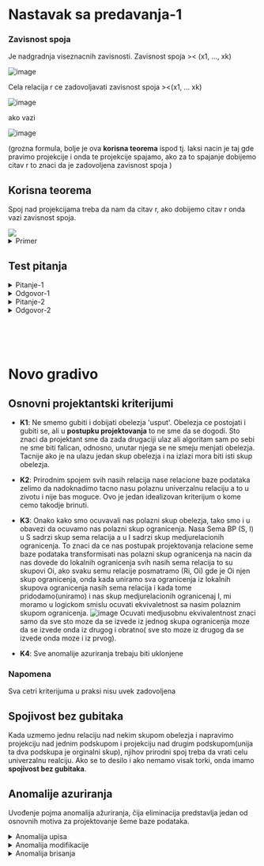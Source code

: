 <!-- Summary snippet

<details>
 <summary> Name of Summary </summary> 
  
Some snippet of text
 
</details>


-->


# Nastavak sa predavanja-1

### Zavisnost spoja

Je nadgradnja viseznacnih zavisnosti. Zavisnost spoja >< (x1, ..., xk)

![image](https://user-images.githubusercontent.com/45834270/97726083-2c606780-1acf-11eb-93bc-9740fee797e2.png)

Cela relacija r ce zadovoljavati zavisnost spoja ><(x1, ... xk)

![image](https://user-images.githubusercontent.com/45834270/97726142-384c2980-1acf-11eb-8b53-32e2fb9b7d9e.png)

ako vazi

![image](https://user-images.githubusercontent.com/45834270/97725849-ee634380-1ace-11eb-8fa8-642a3231cfdc.png)


(grozna formula, bolje je ova **korisna teorema** ispod tj. laksi nacin je taj gde pravimo projekcije i onda te projekcije spajamo, ako za to spajanje dobijemo citav r to znaci da je zadovoljena zavisnost spoja )



## Korisna teorema

Spoj nad projekcijama treba da nam da citav r, ako dobijemo citav r onda vazi zavisnost spoja.
 
 <img src="https://user-images.githubusercontent.com/45834270/97726929-0f786400-1ad0-11eb-920a-9b073ba20415.png">
 
 
 <details>
 
 <summary> Primer </summary>
 
 #### Proveriti da li vazi zavisnost spoja (AB, BC, CD)
 
 Napravili smo projekcije za AB, BC, CD potom ih sve spojili (svejedno je kojim redom, zbog komutativnosti prirodnog spoja), posto smo od tih projekcija dobili r. Zakljucujemo da vazi zavisnosti spoja za (AB, BC, CD).
 
 ![image](https://user-images.githubusercontent.com/45834270/97747301-0ac1a900-1aec-11eb-8b43-31d398967f0b.png)

 
 </details>

## Test pitanja

<details>
 <summary> Pitanje-1 </summary>
 </br>
 
 Kako proveriti da li neka relacija zadovoljava zavisnost spoja x1,x2,x3.
 
 </details>
 
 <details>
 <summary> Odgovor-1 </summary>
 </br>
 
 Tako sto cemo proveriti da li spojevi projekcija daju r. Pogledati korisnu teoremu iznad. Znaci :
  - napravimo projekcije nase polazne relacije na svaku komponentu zavisnosti spoja
  - onda ih spojimo
  - ako dobijemo polaznu relaciju r onda je zavisnost spoja zadovoljena.
 
 </details>

<details>
 <summary> Pitanje-2 </summary>
 </br>
 
 Kako dopuniti nasu relaciju ako ona ne zadovoljava zavisnost spoja da bi je zadovoljavala ?
 
 </details>
 
 <details>
 <summary> Odgovor-2 </summary>
 </br>

Isto kao u odgovoru 1:
 - napraviti projekcije za svaku komponentu spoja
 - spojiti te projekcije 
 - dodati one torke koje fale. 
 
 </details>
 
</br></br></br>



# Novo gradivo

## Osnovni projektantski kriterijumi

 - **K1**: Ne smemo gubiti i dobijati obelezja 'usput'. Obelezja ce postojati i gubiti se, ali u **postupku projektovanja** to ne sme da se dogodi. Sto znaci da projektant sme da zada drugaciji ulaz ali algoritam sam po sebi ne sme biti falican, odnosno, unutar njega se ne smeju menjati obelezja. Tacnije ako je na ulazu jedan skup obelezja i na izlazi mora biti isti skup obelezja.
 
 - **K2**: Prirodnim spojem svih nasih relacija nase relacione baze podataka zelimo da nadoknadimo tacno nasu polaznu univerzalnu relaciju a to u zivotu i nije bas moguce. Ovo je jedan idealizovan kriterijum o kome cemo takodje brinuti.
 
 - **K3**: Onako kako smo ocuvavali nas polazni skup obelezja, tako smo i u obavezi da ocuvamo nas polazni skup ogranicenja. Nasa Sema BP (S, I) u S sadrzi skup sema relacija a u I sadrzi skup medjurelacionih ogranicenja. To znaci da ce nas postupak projektovanja relacione seme baze podataka transformisati nas polazni skup ogranicenja na nacin da nas dovede do lokalnih ogranicenja svih nasih sema relacija to su skupovi Oi, ako svaku semu relacije posmatramo (Ri, Oi) gde je Oi njen skup ogranicenja, onda kada uniramo sva ogranicenja iz lokalnih skupova ogranicenja nasih sema relacija i kada tome pridodamo(uniramo) i nas skup medjurelacionih ogranicenaj I, mi moramo u logickom smislu ocuvati ekvivaletnost sa nasim polaznim skupom ogranicenja.
 ![image](https://user-images.githubusercontent.com/45834270/97714732-d2a57080-1ac1-11eb-83d6-2f2bce5d426d.png) 
 Ocuvati medjusobnu ekvivalentnost znaci samo da sve sto moze da se izvede iz jednog skupa ogranicenja moze da se izvede onda iz drugog i obratno( sve sto moze iz drugog da se izvede onda moze i iz prvog).

- **K4**: Sve anomalije azuriranja trebaju biti uklonjene

### Napomena

Sva cetri kriterijuma u praksi nisu uvek zadovoljena

## Spojivost bez gubitaka

Kada uzmemo jednu relaciju nad nekim skupom obelezja i napravimo projekciju nad jednim podskupom i projekciju nad drugim podskupom(unija ta dva podskupa je orginalni skup), njihov prirodni spoj treba da vrati celu univerzalnu realciju. Ako se to desilo i ako nemamo visak torki, onda imamo **spojivost bez gubitaka**.


## Anomalije azuriranja 

Uvođenje pojma anomalija ažuriranja, čija eliminacija predstavlja jedan od osnovnih motiva za projektovanje šeme baze podataka.

<details>
 <summary> Anomalija upisa </summary> <br><br>
 
<details>
 <summary> Sema relacije Fakultet </summary> <br>
 
![image](https://user-images.githubusercontent.com/45834270/101157673-c5cced00-362a-11eb-90dc-6d454eaa3088.png) 
</details>

 - u relaciju Fakultet se ne mogu upisati podaci o novom nastavniku, dogod se ne zna predmet, koji će izvoditi i bar jedan student, kojem će predavati
 - analogna situacija nastupa i pri pokušaju upisa podataka o novom predmetu ili studentu

### Zakljucak

Upis torke sa **nepoznatom vrednošću** za bar jedno **primamo obeležje**, dovodi do narušavanja integriteta entiteta. Ovakve pojave se nazivaju **anomalijama upisa**.

<br><br>
</details>

<details>
 <summary> Anomalija modifikacije </summary> <br><br>
 
<details>
 <summary> Sema relacije Fakultet </summary> <br>
 
![image](https://user-images.githubusercontent.com/45834270/101157673-c5cced00-362a-11eb-90dc-6d454eaa3088.png) 
</details>
 
 - Kada neki student položi ispit iz nekog predmeta, u relaciju se upisuje nova torka sa povećanim brojem položenih ispita za tog studenta
 - međutim, da bi i ažurirana relacija zadovoljavala funkcionalnu zavisnost BRI—>BPI, potrebno je modifikovati vrednosti obeležja BPI i u svim onim torkama, koje sadrže podatke o posmatranom studentu 
 - ovakve pojave se nazivaju **anomalijama modifikacije**
 
<br><br>
</details>

<details>
 <summary> Anomalija brisanja </summary> <br><br>
 
<details>
 <summary> Sema relacije Fakultet </summary> <br>
 
![image](https://user-images.githubusercontent.com/45834270/101157673-c5cced00-362a-11eb-90dc-6d454eaa3088.png) 
</details>

 - Ako se, iz relacije, žele brisati podaci (13, Ana, Tot. 1), biće izbrisana cela torka (13, Ana, Tot. 1, P1, Mat, N3, Pap, 06), ponovo zbog *integriteta entiteta*. 
 - međutim, time se gube i podaci o nastavniku (N3,Pap), koji je imao samo tog jednog studenta, kao i informacija da taj nastavnik predaje predmet (P1, Mat)
 - ovakve pojave se nazivaju **anomalijama brisanja**
 
</details>
